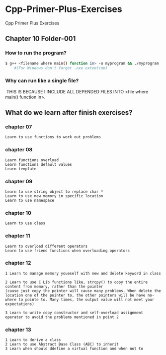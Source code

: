 # Cpp-Primer-Plus-Exercises

Cpp Primer Plus Exercises

## Chapter 10 Folder-001



### How to run the program?

```bash
$ g++ <filename where main() function in> -o myprogram && ./myprogram
	#(For Windows don't forget .exe extention)
```



### Why can run like a single file?

​    THIS IS BECAUSE I INCLUDE ALL DEPENDED FILES INTO <file where main() function in>.


## What do we learn after finish exercises?
### chapter 07
	
	Learn to use functions to work out problems

### chapter 08
	Learn functions overload
	Learn functions default values
	Learn template

### chapter 09
	Learn to use string object to replace char *
	Learn to use new memory in specific location
	Learn to use namespace

### chapter 10

	Learn to use class

### chapter 11

	Learn to overload different operators
	Learn to use friend functions when overloading operators

### chapter 12
	1 Learn to manage memory youeself with new and delete keyword in class

	2 Learn to use C Lib functions like, strcpy() to copy the entire content from memory, rather than the pointer
	(cause just copy the pointer will cause many problems. When delete the location one of the pointer to, the other pointers will be have no-where to pointe to. Many times, the output value will not meet your expectations)

	3 Learn to write copy constructor and self-overload assignment operater to avoid the problems mentioned in point 2

### chapter 13
	1 Learn to derive a class
	2 Learn to use Abstract Base Class (ABC) to inherit
	3 Learn when should ddefine a virtual function and when not to
